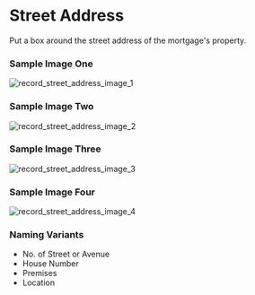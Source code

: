 # Street Address
<p>Put a box around the street address of the mortgage's property.</p>
<div id="accordion-help-modal">
  <h3>Sample Image One</h3>
  <div class="modal-field-guide" >
    <img src="/images/m_address_1.png" alt="record_street_address_image_1">
  </div>
  <h3>Sample Image Two</h3>
  <div class="modal-field-guide" >
    <img src="/images/m_address_2.png" alt="record_street_address_image_2">
  </div>
  <h3>Sample Image Three</h3>
  <div class="modal-field-guide" >
    <img src="/images/m_address_3.png" alt="record_street_address_image_3">
  </div>
  <h3>Sample Image Four</h3>
  <div class="modal-field-guide" >
    <img src="/images/m_address_3.png" alt="record_street_address_image_4">
  </div>
  <h3>Naming Variants</h3>
  <div>
    <ul>
      <li>No. of Street or Avenue</li>
      <li>House Number</li>
      <li>Premises</li>
      <li>Location</li>
    </ul>
  </div>
</div>
